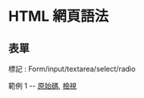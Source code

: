 # HTML 網頁語法





## 表單

標記 : Form/input/textarea/select/radio

範例 1 -- [原始碼](https://github.com/cccnqu/wd106b/blob/master/example/01-html/form.htm), [檢視](https://rawgit.com/cccnqu/wd106b/master/example/01-html/form.htm)

